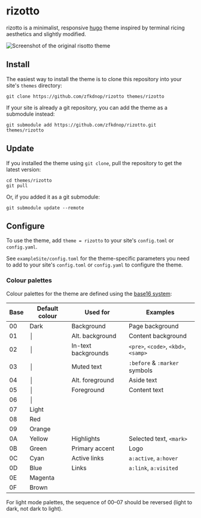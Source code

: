 # rizotto

rizotto is a minimalist, responsive [hugo](https://gohugo.io) theme inspired by terminal ricing aesthetics and slightly modified.

![Screenshot of the original risotto theme](https://raw.githubusercontent.com/joeroe/rizotto/master/images/screenshot.png)

## Install

The easiest way to install the theme is to clone this repository into your site's `themes` directory:

```shell
git clone https://github.com/zfkdnop/rizotto themes/rizotto
```

If your site is already a git repository, you can add the theme as a submodule instead:

```shell
git submodule add https://github.com/zfkdnop/rizotto.git themes/rizotto
```

## Update

If you installed the theme using `git clone`, pull the repository to get the latest version:

```shell
cd themes/rizotto
git pull
```

Or, if you added it as a git submodule:

```shell
git submodule update --remote
```

## Configure

To use the theme, add `theme = rizotto` to your site's `config.toml` or `config.yaml`.

See `exampleSite/config.toml` for the theme-specific parameters you need to add to your site's `config.toml` or `config.yaml` to configure the theme.

### Colour palettes

Colour palettes for the theme are defined using the [base16 system](https://github.com/chriskempson/base16):

| Base | Default colour | Used for | Examples |
| ---- | -------------- | -------- | -------- |
| 00   | Dark           | Background | Page background          |
| 01   | │              | Alt. background | Content background          |
| 02   | │              | In-text backgrounds | `<pre>`, `<code>`, `<kbd>`, `<samp>` |
| 03   | │              | Muted text | `:before` & `:marker` symbols |
| 04   | │              | Alt. foreground | Aside text          |
| 05   | │              | Foreground         | Content text         |
| 06   | │              |          |          |
| 07   | Light          |          |          |
| 08   | Red            |          |          |
| 09   | Orange         |          |          |
| 0A   | Yellow         | Highlights | Selected text, `<mark>` |
| 0B   | Green          | Primary accent | Logo          |
| 0C   | Cyan           | Active links | `a:active`, `a:hover`         |
| 0D   | Blue           | Links    | `a:link`, `a:visited`         |
| 0E   | Magenta        |          |          |
| 0F   | Brown          |          |          |

For light mode palettes, the sequence of 00–07 should be reversed (light to dark, not dark to light).
